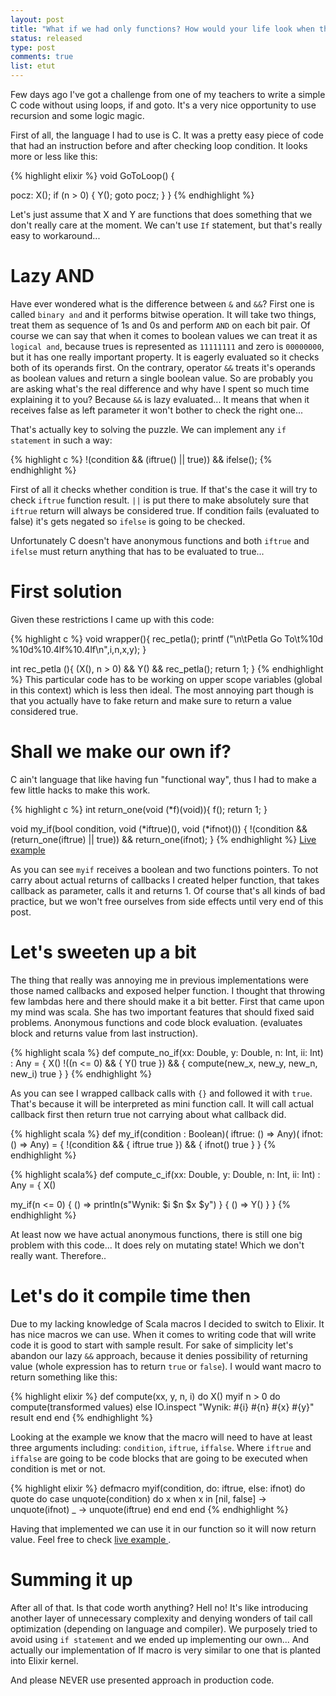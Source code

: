 ```yaml
---
layout: post
title: "What if we had only functions? How would your life look when there was no if statement.."
status: released
type: post
comments: true
list: etut
---
```


Few days ago I've got a challenge from one of my teachers to write a simple C code without using loops, if and goto. It's a very nice opportunity to use recursion and some logic magic.

<!--more-->

First of all, the language I had to use is C. It was a pretty easy piece of code that had an instruction before and after checking loop condition. It looks more or less like this:

{% highlight elixir %}
void GoToLoop() {

pocz:
    X();
    if (n > 0) {
        Y();
        goto pocz;
     }
}
{% endhighlight %}

Let's just assume that X and Y are functions that does something that we don't really care at the moment. We can't use `If` statement, but that's really easy to workaround...

# Lazy AND

Have ever wondered what is the difference between `&` and `&&`? First one is called `binary and` and it performs bitwise operation. It will take two things, treat them as sequence of 1s and 0s and perform `AND` on each bit pair. Of course we can say that when it comes to boolean values we can treat it as `logical and`, because trues is represented as `11111111` and zero is `00000000`, but it has one really important property. It is eagerly evaluated so it checks both of its operands first. On the contrary, operator `&&` treats it's operands as boolean values and return a single boolean value. So are probably you are asking what's the real difference and why have I spent so much time explaining it to you? Because `&&` is lazy evaluated... It means that when it receives false as left parameter it won't bother to check the right one...

That's actually key to solving the puzzle. We can implement any `if statement` in such a way:

{% highlight c %}
!(condition && (iftrue() || true)) && ifelse();
{% endhighlight %}

First of all it checks whether condition is true. If that's the case it will try to check `iftrue` function result. `||` is put there to make absolutely sure that `iftrue` return will always be considered true. If condition fails (evaluated to false) it's gets negated so `ifelse` is going to be checked.

Unfortunately C doesn't have anonymous functions and both `iftrue` and `ifelse` must return anything that has to be evaluated to true...

# First solution

Given these restrictions I came up with this code:

{% highlight c %}
void wrapper(){
    rec_petla();
    printf ("\n\tPetla Go To\t%10d %10d%10.4lf%10.4lf\n",i,n,x,y);
}

int rec_petla (){
    (X(), n > 0) && Y()  && rec_petla();
    return 1;
}
{% endhighlight %}
This particular code has to be working on upper scope variables (global in this context) which is less then ideal. The most annoying part though is that you actually have to fake return and make sure to return a value considered true.

# Shall we make our own if?

C ain't language that like having fun "functional way", thus I had to make a few little hacks to make this work.

{% highlight c %}
int return_one(void (*f)(void)){
    f();
    return 1;
}

void my_if(bool condition, void (*iftrue)(), void (*ifnot)()) {
    !(condition && (return_one(iftrue) || true)) && return_one(ifnot);
}
{% endhighlight %}
<a href="http://rextester.com/VSY63537"> Live example </a>

As you can see `myif` receives a boolean and two functions pointers. To not carry about actual returns of callbacks I created helper function, that takes callback as parameter, calls it and returns 1. Of course that's all kinds of bad practice, but we won't free ourselves from side effects until very end of this post.

# Let's sweeten up a bit

The thing that really was annoying me in previous implementations were those named callbacks and exposed helper function. I thought that throwing few lambdas here and there should make it a bit better. First that came upon my mind was scala. She has two important features that should fixed said problems. Anonymous functions and code block evaluation. (evaluates block and returns value from last instruction).

{% highlight scala %}
def compute_no_if(xx: Double, y: Double, n: Int, ii: Int) : Any = {
  X()
  !((n <= 0) && {
    Y()
    true
  }) && {
    compute(new_x, new_y, new_n, new_i)
    true
  }
}
{% endhighlight %}

As you can see I wrapped callback calls with `{}` and followed it with `true`. That's because it will be interpreted as mini function call. It will call actual callback first then return true not carrying about what callback did.

{% highlight scala %}
def my_if(condition : Boolean)( iftrue: () => Any)( ifnot: () => Any) = {
  !(condition && {
    iftrue
    true
  }) && {
    ifnot()
    true
  }
}
{% endhighlight  %}

{% highlight scala%}
def compute_c_if(xx: Double, y: Double, n: Int, ii: Int) : Any = {
  X()

  my_if(n <= 0) { () =>
    println(s"Wynik: $i $n $x $y")
  } { () =>
    Y()
  }
}
{% endhighlight %}

At least now we have actual anonymous functions, there is still one big problem with this code... It does rely on mutating state! Which we don't really want. Therefore..

# Let's do it compile time then

Due to my lacking knowledge of Scala macros I decided to switch to Elixir. It has nice macros we can use. When it comes to writing code that will write code it is good to start with sample result. For sake of simplicity let's abandon our lazy `&&` approach, because it denies possibility of returning value (whole expression has to return `true` or `false`). I would want macro to return something like this:

{% highlight elixir %}
def compute(xx, y, n, i) do
  X()
  myif n > 0 do
    compute(transformed values)
  else
    IO.inspect "Wynik: #{i} #{n} #{x} #{y}"
    result
  end
end
{% endhighlight %}

Looking at the example we know that the macro will need to have at least three arguments including: `condition`, `iftrue`, `iffalse`. Where `iftrue` and `iffalse` are going to be code blocks that are going to be executed when condition is met or not.

{% highlight elixir %}
defmacro myif(condition, do: iftrue, else: ifnot) do
  quote do
    case unquote(condition) do
       x when x in [nil, false] -> unquote(ifnot)
       _ -> unquote(iftrue)
    end
  end
end
{% endhighlight %}

Having that implemented we can use it in our function so it will now return value. Feel free to check <a href="http://elixirplayground.com?gist=00732d5204124bac8758f930f2668cdb"> live example </a>.

# Summing it up
After all of that. Is that code worth anything? Hell no! It's like introducing another layer of unnecessary complexity and denying wonders of tail call optimization (depending on language and compiler). We purposely tried to avoid using `if statement` and we ended up implementing our own... And actually our implementation of If macro is very similar to one that is planted into Elixir kernel.

And please NEVER use presented approach in production code.
